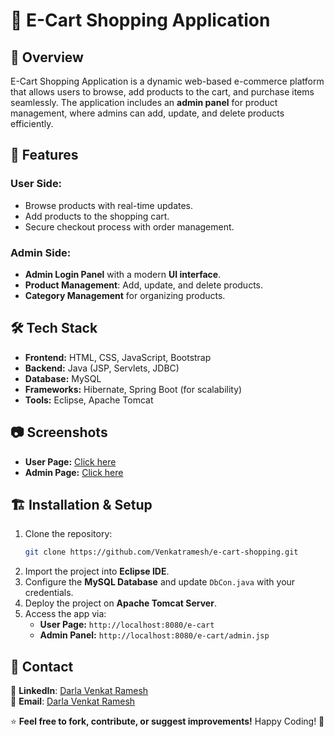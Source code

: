 # 🛒 E-Cart Shopping Application

## 📌 Overview
E-Cart Shopping Application is a dynamic web-based e-commerce platform that allows users to browse, add products to the cart, and purchase items seamlessly. The application includes an **admin panel** for product management, where admins can add, update, and delete products efficiently.

## 🚀 Features
### User Side:
- Browse products with real-time updates.
- Add products to the shopping cart.
- Secure checkout process with order management.

### Admin Side:
- **Admin Login Panel** with a modern **UI interface**.
- **Product Management**: Add, update, and delete products.
- **Category Management** for organizing products.

## 🛠️ Tech Stack
- **Frontend:** HTML, CSS, JavaScript, Bootstrap
- **Backend:** Java (JSP, Servlets, JDBC)
- **Database:** MySQL
- **Frameworks:** Hibernate, Spring Boot (for scalability)
- **Tools:** Eclipse, Apache Tomcat

## 📷 Screenshots
- **User Page:** [Click here](https://www.linkedin.com/posts/darla-venkat-ramesh-4abb31206_webdevelopment-java-fullstack-activity-7299793838376722432-73QL?utm_source=share&utm_medium=member_desktop&rcm=ACoAADR-IIMBad9g77rApl31RBjFM2e8ahrQ638)
- **Admin Page:** [Click here](https://www.linkedin.com/posts/darla-venkat-ramesh-4abb31206_webdevelopment-ecommerce-fullstackdevelopment-activity-7300032765427625986-ucpj?utm_source=share&utm_medium=member_desktop&rcm=ACoAADR-IIMBad9g77rApl31RBjFM2e8ahrQ638)

## 🏗️ Installation & Setup
1. Clone the repository:
   ```sh
   git clone https://github.com/Venkatramesh/e-cart-shopping.git
   ```
2. Import the project into **Eclipse IDE**.
3. Configure the **MySQL Database** and update `DbCon.java` with your credentials.
4. Deploy the project on **Apache Tomcat Server**.
5. Access the app via:
   - **User Page:** `http://localhost:8080/e-cart`
   - **Admin Panel:** `http://localhost:8080/e-cart/admin.jsp`

## 📩 Contact
🔗 **LinkedIn**: [Darla Venkat Ramesh](https://www.linkedin.com/in/darla-venkat-ramesh-4abb31206)  
📧 **Email**: [Darla Venkat Ramesh](darlavenkatramesh@gmail.com)


⭐ **Feel free to fork, contribute, or suggest improvements!** Happy Coding! 🚀


